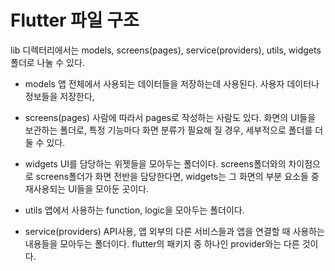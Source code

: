# Flutter 파일 구조
lib 디렉터리에서는 models, screens(pages), service(providers), utils, widgets 폴더로 나눌 수 있다.

- models
앱 전체에서 사용되는 데이터들을 저장하는데 사용된다.
사용자 데이터나 정보들을 저장한다,

- screens(pages)
사람에 따라서 pages로 작성하는 사람도 있다.
화면의 UI들을 보관하는 폴더로, 특정 기능마다 화면 분류가 필요해 질 경우, 세부적으로 폴더를 더 둘 수 있다.

- widgets
UI를 담당하는 위젯들을 모아두는 폴더이다. screens폴더와의 차이점으로 screens폴더가 화면 전반을 담당한다면, widgets는 그 화면의 부분 요소들 중 재사용되는 UI들을 모아둔 곳이다.

- utils
앱에서 사용하는 function, logic을 모아두는 폴더이다.

- service(providers)
API사용, 앱 외부의 다른 서비스들과 앱을 연결할 때 사용하는 내용들을 모아두는 폴더이다.
flutter의 패키지 중 하나인 provider와는 다른 것이다.